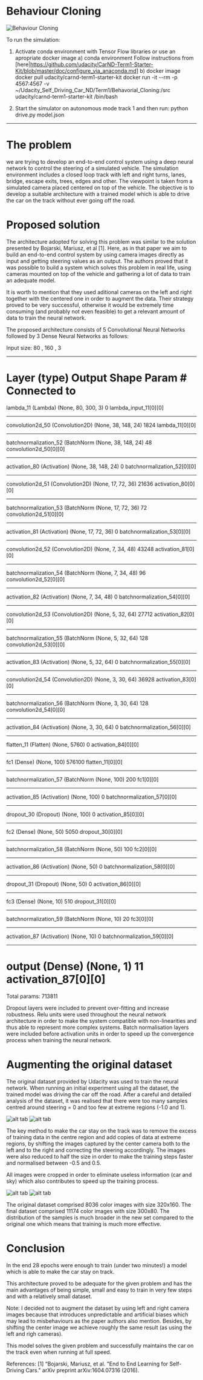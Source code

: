 # Behaviour Cloning

![Behaviour Cloning](BehaviourCloning.png)

To run the simulation:
1) Activate conda environment with Tensor Flow libraries or use an apropriate docker image
   a) conda environment
    Follow instructions from [here|https://github.com/udacity/CarND-Term1-Starter-Kit/blob/master/doc/configure_via_anaconda.md]
   b) docker image
   docker pull udacity/carnd-term1-starter-kit
   docker run -it --rm -p 4567:4567 -v ~/Udacity_Self_Driving_Car_ND/Term1/Behavorial_Cloning:/src udacity/carnd-term1-starter-kit /bin/bash
   
2) Start the simulator on autonomous mode track 1 and then run:
   python drive.py model.json
-----------------------------------------------------------------------------------------------------------------------

# The problem

we are trying to develop an end-to-end control system using a deep neural network to control the steering of a simulated vehicle. The simulation environment includes a closed loop track with left and right turns, lanes, bridge, escape exits, trees, edges and other.
The viewpoint is taken from a simulated camera placed centered on top of the vehicle.
The objective is to develop a suitable architecture with a trained model which is able to drive the car on the track without ever going off the road.

# Proposed solution

The architecture adopted for solving this problem was similar to the solution presented by Bojarski, Mariusz, et al [1]. Here, as in that paper we aim to build an end-to-end control system by using camera images directly as input and getting steering values as an output. The authors proved that it was possible to build a system which solves this problem in real life, using cameras mounted on top of the vehicle and gathering a lot of data to train an adequate model.

It is worth to mention that they used aditional cameras on the left and right together with the centered one in order to augment the data. Their strategy proved to be very successful, otherwise it would be extremely time consuming (and probably not even feasible) to get a relevant amount of data to train the neural network.

The proposed architecture consists of 5 Convolutional Neural Networks followed by 3 Dense Neural Networks as follows:

Input size: 80 , 160 , 3
_________________________________________________________________________________________________
Layer (type)                     Output Shape          Param #     Connected to                     
====================================================================================================
lambda_11 (Lambda)               (None, 80, 300, 3)    0           lambda_input_11[0][0]            
____________________________________________________________________________________________________
convolution2d_50 (Convolution2D) (None, 38, 148, 24)   1824        lambda_11[0][0]                  
____________________________________________________________________________________________________
batchnormalization_52 (BatchNorm (None, 38, 148, 24)   48          convolution2d_50[0][0]           
____________________________________________________________________________________________________
activation_80 (Activation)       (None, 38, 148, 24)   0           batchnormalization_52[0][0]      
____________________________________________________________________________________________________
convolution2d_51 (Convolution2D) (None, 17, 72, 36)    21636       activation_80[0][0]              
____________________________________________________________________________________________________
batchnormalization_53 (BatchNorm (None, 17, 72, 36)    72          convolution2d_51[0][0]           
____________________________________________________________________________________________________
activation_81 (Activation)       (None, 17, 72, 36)    0           batchnormalization_53[0][0]      
____________________________________________________________________________________________________
convolution2d_52 (Convolution2D) (None, 7, 34, 48)     43248       activation_81[0][0]              
____________________________________________________________________________________________________
batchnormalization_54 (BatchNorm (None, 7, 34, 48)     96          convolution2d_52[0][0]           
____________________________________________________________________________________________________
activation_82 (Activation)       (None, 7, 34, 48)     0           batchnormalization_54[0][0]      
____________________________________________________________________________________________________
convolution2d_53 (Convolution2D) (None, 5, 32, 64)     27712       activation_82[0][0]              
____________________________________________________________________________________________________
batchnormalization_55 (BatchNorm (None, 5, 32, 64)     128         convolution2d_53[0][0]           
____________________________________________________________________________________________________
activation_83 (Activation)       (None, 5, 32, 64)     0           batchnormalization_55[0][0]      
____________________________________________________________________________________________________
convolution2d_54 (Convolution2D) (None, 3, 30, 64)     36928       activation_83[0][0]              
____________________________________________________________________________________________________
batchnormalization_56 (BatchNorm (None, 3, 30, 64)     128         convolution2d_54[0][0]           
____________________________________________________________________________________________________
activation_84 (Activation)       (None, 3, 30, 64)     0           batchnormalization_56[0][0]      
____________________________________________________________________________________________________
flatten_11 (Flatten)             (None, 5760)          0           activation_84[0][0]              
____________________________________________________________________________________________________
fc1 (Dense)                      (None, 100)           576100      flatten_11[0][0]                 
____________________________________________________________________________________________________
batchnormalization_57 (BatchNorm (None, 100)           200         fc1[0][0]                        
____________________________________________________________________________________________________
activation_85 (Activation)       (None, 100)           0           batchnormalization_57[0][0]      
____________________________________________________________________________________________________
dropout_30 (Dropout)             (None, 100)           0           activation_85[0][0]              
____________________________________________________________________________________________________
fc2 (Dense)                      (None, 50)            5050        dropout_30[0][0]                 
____________________________________________________________________________________________________
batchnormalization_58 (BatchNorm (None, 50)            100         fc2[0][0]                        
____________________________________________________________________________________________________
activation_86 (Activation)       (None, 50)            0           batchnormalization_58[0][0]      
____________________________________________________________________________________________________
dropout_31 (Dropout)             (None, 50)            0           activation_86[0][0]              
____________________________________________________________________________________________________
fc3 (Dense)                      (None, 10)            510         dropout_31[0][0]                 
____________________________________________________________________________________________________
batchnormalization_59 (BatchNorm (None, 10)            20          fc3[0][0]                        
____________________________________________________________________________________________________
activation_87 (Activation)       (None, 10)            0           batchnormalization_59[0][0]
____________________________________________________________________________________________________
output (Dense)                   (None, 1)             11          activation_87[0][0]      
====================================================================================================
Total params: 713811

Dropout layers were included to prevent over-fitting and increase robustness. Relu units were used throughout the neural network architecture in order to make the system compatible with non-linearities and thus able to represent more complex systems. Batch normalisation layers were included before activation units in order to speed up the convergence process when training the neural network.

# Augmenting the original dataset

The original dataset provided by Udacity was used to train the neural network.
When running an initial experiment using all the dataset, the trained model was driving the car off the road. 
After a careful and detailed analysis of the dataset, it was realised that there were too many samples centred around steering = 0 and too few at extreme regions (-1.0 and 1).

![alt tab](original_dataset.png "Original dataset")
![alt tab](final_dataset.png "Final dataset")

The key method to make the car stay on the track was to remove the excess of training data in the centre region and add copies of data at extreme regions, by shifting the images captured by the center camera both to the left and to the right and correcting the steering accordingly.
The images were also reduced to half the size in order to make the training steps faster and normalised between -0.5 and 0.5.

All images were cropped in order to eliminate useless information (car and sky) which also contributes to speed up the training process.

![alt tab](original_image.png "Original image")
![alt tab](cropped_image.png "Cropped image")

The original dataset comprised 8036 color images with size 320x160. The final dataset comprised 11174 color images with size 300x80.
The distribution of the samples is much broader in the new set compared to the original one which means that training is much more effective.

# Conclusion

In the end 28 epochs were enough to train (under two minutes!) a model which is able to make the car stay on track.

This architecture proved to be adequate for the given problem and has the main advantages of being simple, small and easy to train in very few steps and with a relatively small dataset.

Note: I decided not to augment the dataset by using left and right camera images because that introduces unpredictable and artificial biases which may lead to misbehaviours as the paper authors also mention. Besides, by shifting the center image we achieve roughly the same result (as using the left and righ cameras). 

This model solves the given problem and successfully maintains the car on the track even when running at full speed.

References:
[1] “Bojarski, Mariusz, et al. "End to End Learning for Self-Driving Cars." arXiv preprint arXiv:1604.07316 (2016).
